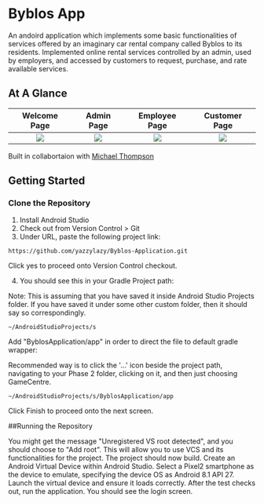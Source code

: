 # Byblos App
An andoird application which implements some basic functionalities of services offered by an imaginary car rental company called Byblos to its residents. Implemented online rental services controlled by an admin, used by employers, and accessed by customers to request, purchase, and rate available services.

## At A Glance
Welcome Page                        |  Admin Page                  | Employee Page                              | Customer Page 
:------------------------------------:|:-----------------------------------:|:-----------------------------------:|:-----------------------------------:
![](/game_icons/)  |  ![](/game_icons/) | ![](/game_icons/)| ![](/game_icons/)

Built in collabortaion with [Michael Thompson](https://github.com/mthom242)

## Getting Started

### Clone the Repository
1) Install Android Studio
2) Check out from Version Control > Git
3) Under URL, paste the following project link:

```
https://github.com/yazzylazy/Byblos-Application.git
```
Click yes to proceed onto Version Control checkout.

4) You should see this in your Gradle Project path:

Note: This is assuming that you have saved it inside Android Studio Projects folder.
If you have saved it under some other custom folder, then it should say so correspondingly.
```
~/AndroidStudioProjects/s
```
Add "ByblosApplication/app" in order to direct the file to default gradle wrapper:

Recommended way is to click the '...' icon beside the project path, navigating to your Phase 2 folder, clicking on it, and then just choosing GameCentre. 
```
~/AndroidStudioProjects/s/ByblosApplication/app
```
Click Finish to proceed onto the next screen.

##Running the Repository

You might get the message "Unregistered VS root detected", and you should choose to "Add root". This will allow you to use VCS and its functionalities for the project. The project should now build.
Create an Android Virtual Device within Android Studio. Select a Pixel2 smartphone as the device to emulate, specifying the device OS as Android 8.1 API 27.
Launch the virtual device and ensure it loads correctly.
After the test checks out, run the application. You should see the login screen.

